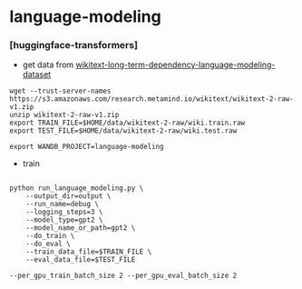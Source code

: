 # language-modeling

### [huggingface-transformers]
* get data from [wikitext-long-term-dependency-language-modeling-dataset](https://blog.einstein.ai/the-wikitext-long-term-dependency-language-modeling-dataset/)

```shell script
wget --trust-server-names https://s3.amazonaws.com/research.metamind.io/wikitext/wikitext-2-raw-v1.zip
unzip wikitext-2-raw-v1.zip
export TRAIN_FILE=$HOME/data/wikitext-2-raw/wiki.train.raw
export TEST_FILE=$HOME/data/wikitext-2-raw/wiki.test.raw

export WANDB_PROJECT=language-modeling
```
* train
```shell script

python run_language_modeling.py \
    --output_dir=output \
    --run_name=debug \
    --logging_steps=3 \
    --model_type=gpt2 \
    --model_name_or_path=gpt2 \
    --do_train \
    --do_eval \
    --train_data_file=$TRAIN_FILE \
    --eval_data_file=$TEST_FILE 
```

    --per_gpu_train_batch_size 2 --per_gpu_eval_batch_size 2
